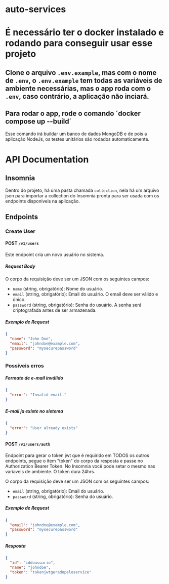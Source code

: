 # auto-services

# É necessário ter o docker instalado e rodando para conseguir usar esse projeto

## Clone o arquivo `.env.example`, mas com o nome de `.env`, o `.env.example` tem todas as variáveis de ambiente necessárias, mas o app roda com o `.env`, caso contrário, a aplicação não inciará.

## Para rodar o app, rode o comando ´docker compose up --build´

Esse comando irá buildar um banco de dados MongoDB e de pois a aplicação NodeJs, os testes unitários são rodados automaticamente.

# API Documentation

## Insomnia

Dentro do projeto, há uma pasta chamada `collection`, nela há um arquivo json para importar a collection do Insomnia pronta para ser usada com os endpoints disponiveis na aplicação.

## Endpoints

### Create User

#### POST `/v1/users`

Este endpoint cria um novo usuário no sistema.

##### Request Body

O corpo da requisição deve ser um JSON com os seguintes campos:

- `name` (string, obrigatório): Nome do usuário.
- `email` (string, obrigatório): Email do usuário. O email deve ser válido e único.
- `password` (string, obrigatório): Senha do usuário. A senha será criptografada antes de ser armazenada.

##### Exemplo de Request

```json
{
  "name": "John Doe",
  "email": "johndoe@example.com",
  "password": "mysecurepassword"
}
```

### Possiveis erros

##### Formato de e-mail inválido

```json
{
  "error": "Invalid email."
}
```

##### E-mail ja existe no sistema

```json
{
  "error": "User already exists"
}
```

#### POST `/v1/users/auth`

Endpoint para gerar o token jwt que é requirido em TODOS os outros endpoints, pegue o item "token" do corpo da resposta e passe no Authorization Bearer Token. No Insomnia você pode setar o mesmo nas variaveis de ambiente. O token dura 24hrs.

O corpo da requisição deve ser um JSON com os seguintes campos:

- `email` (string, obrigatório): Email do usuário.
- `password` (string, obrigatório): Senha do usuário.

##### Exemplo de Request

```json
{
  "email": "johndoe@example.com",
  "password": "mysecurepassword"
}
```

##### Resposta

```json
{
  "id": "iddousuario",
  "name": "johndoe",
  "token": "tokenjwtgeradopeloservice"
}
```
